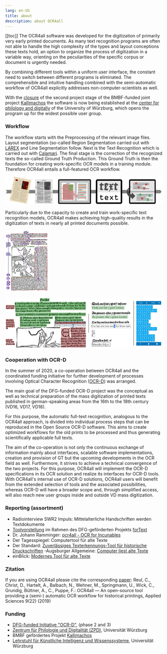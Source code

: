 ```yaml
---
lang: en-US
title: about
description: about OCR4all
---
```

[[toc]]
The OCR4all software was developed for the digitization of primarily
	very early printed documents. As many text recognition programs are
	often not able to handle the high complexity of the types and layout
	conceptions these texts hold, an option to organize the process of
	digitization in a variable way, orienting on the peculiarities of the
	specific corpus or document is urgently needed.

By combining different tools within a uniform user interface, the
	constant need to switch between different programs is eliminated. The
	comprehensible and intuitive handling combined with the semi-automatic
	workflow of OCR4all explicitly addresses non-computer-scientists as
	well.

With the [closure](http://kallimachos.de/kallimachos/index.php/Kallimachos_II_(Eingehende_Darstellung)#AP1:_OCR-Optimierung)
of the second project stage of the BMBF-funded joint project [Kallimachos](http://kallimachos.de)
the software is now being established at the [center for philology and digitally](https://www.uni-wuerzburg.de/zpd)
of the University of Würzburg, which
opens the program up for the widest possible user group.

### Workflow
The workflow starts with the Preprocessing of the relevant image files.
Layout segmentation (so-called Region Segmentation carried out with 
[LAREX](https://github.com/OCR4all/LAREX) and Line Segmentation
follow. Next is the Text Recognition which is carried out with 
[Calamari](https://github.com/Calamari-OCR). The final stage is
	the correction of the recognized texts the so-called Ground Truth
	Production. This Ground Truth is then the foundation for creating
	work-specific OCR models in a training module. Therefore OCR4all
	entails a full-featured OCR workflow.

![Workflow](../.vuepress/public/ocr4all-workflow.png)

Particularly due to the capacity to create and train work-specific
	text recognition models, OCR4all makes achieving high-quality results
	in the digitization of texts in nearly all printed documents possible.

![Segmentierung](../.vuepress/public/ocr4all-segmentation.png)

![Korrektur](../.vuepress/public/ocr4all-correction.png)

### Cooperation with OCR-D
In the summer of 2020, a co-operation between OCR4all and the
	coordinated funding initiative for further development of processes
	involving Optical Character Recognition ([OCR-D](https://ocr-d.de)) was arranged.

The main goal of the DFG-funded OCR-D project was the conceptual as
	well as technical preparation of the mass digitization of printed texts
	published in german-speaking areas from the 16th to the 18th century
	(VD16, VD17, VD18).

For this purpose, the automatic full-text recognition, analogous to
	the OCR4all approach, is divided into individual process steps that can
	be reproduced in the Open Source OCR-D software. This aims to create
	optimized workflows for the old prints to be processed and thus
	generating scientifically applicable full texts.

The aim of the co-operation is not only the continuous exchange of
	information mainly about interfaces, scalable software implementations,
	creation and provision of GT but the upcoming developments in the OCR
	field as well. Furthermore, it strives to achieve a technical
	convergence of the two projects. For this purpose, OCR4all will
	implement the OCR-D specifications in its OCR solution and realize its
	interfaces for OCR-D tools. With OCR4all's internal use of OCR-D
	solutions, OCR4all users will benefit from the extended selection of
	tools and the associated possibilities, whereas OCR-D will have a
	broader scope and, through simplified access, will also reach new user
	groups inside and outside VD mass digitization.

### Reporting (assortment)
- Radiointerview SWR2 Impuls: Mittelalterliche Handschriften werden
		Textdokumente
- [Toolvorstellung](https://fortext.net/tools/tools/ocr4all) 
  im Rahmen des DFG-geförderten Projekts [forText](https://fortext.net)
- Dr. Johann Ramminger: [ocr4all - OCR for Incunables](https://jramminger.github.io/ocr4all)
- Der Tagesspiegel: Computertool für alte Texte
- Der Standard: [Zuverlässiges
  Texterkennungs-Tool für historische Druckschriften](https://www.derstandard.de/story/2000101916347/zuverlaessige-texterkennungs-tool-fuer-historische-druckschriften)
-Augsburger Allgemeine: [Computer liest alte Texte](https://www.augsburger-allgemeine.de/bayern/Computer-liest-alte-Texte-id54130851.html)
- einBlick: [Modernes Tool für alte Texte](https://www.uni-wuerzburg.de/aktuelles/einblick/single/news/modernes-tool-fuer-alte-texte)
### Zitation

If you are using OCR4all please cite the corresponding [paper](https://www.mdpi.com/2076-3417/9/22/4853"):
Reul, C., Christ, D., Hartelt, A., Balbach, N., Wehner, M., Springmann, U., Wick, C., Grundig, Büttner, A., C.,
Puppe, F.: OCR4all — An open-source tool providing a (semi-) automatic OCR workflow for historical printings,
Applied Sciences 9(22) (2019)

### Funding
- [DFG-funded Initiative "OCR-D"](https://ocr-d.de/en/), (phase 2 and 3)
- [Zentrum für Philologie
  und Digitalität (ZPD)](https://www.uni-wuerzburg.de/zpd), Universität Würzburg
- BMBF gefördertes Projekt [Kallimachos](http://kallimachos.de)
- [Lehrstuhl für
  Künstliche Intelligenz und Wissenssysteme](https://www.informatik.uni-wuerzburg.de/is), Universität Würzburg


